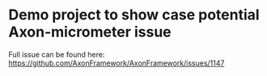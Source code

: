 # Demo project to show case potential Axon-micrometer issue

Full issue can be found here: https://github.com/AxonFramework/AxonFramework/issues/1147